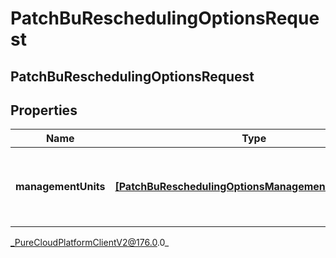 # PatchBuReschedulingOptionsRequest

## PatchBuReschedulingOptionsRequest

## Properties

|Name | Type | Description | Notes|
|------------ | ------------- | ------------- | -------------|
| **managementUnits** | [**[PatchBuReschedulingOptionsManagementUnitRequest]**]([PatchBuReschedulingOptionsManagementUnitRequest]) | Per-management unit rescheduling options to update | [optional] |



_PureCloudPlatformClientV2@176.0.0_
